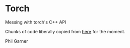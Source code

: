 # Torch

Messing with torch's C++ API

Chunks of code liberally copied from [here](https://pytorch.org/cppdocs/frontend.html) for the moment.

Phil Garner
